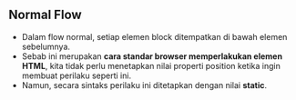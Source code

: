 ## Normal Flow

- Dalam flow normal, setiap elemen block ditempatkan di bawah elemen sebelumnya.
- Sebab ini merupakan **cara standar browser memperlakukan elemen HTML**, kita tidak perlu menetapkan nilai properti position ketika ingin membuat perilaku seperti ini.
- Namun, secara sintaks perilaku ini ditetapkan dengan nilai **static**.
